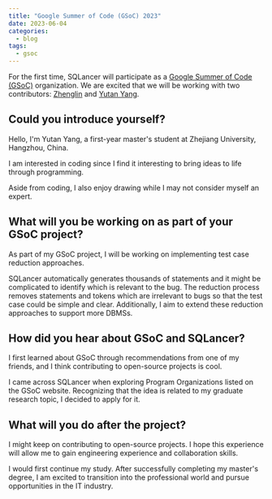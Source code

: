```yaml
---
title: "Google Summer of Code (GSoC) 2023"
date: 2023-06-04
categories:
  - blog
tags:
  - gsoc
---
```


For the first time, SQLancer will participate as a [Google Summer of Code (GSoC)](https://summerofcode.withgoogle.com/programs/2023/organizations/sqlancer) organization. We are excited that we will be working with two contributors: [Zhenglin](https://github.com/HT-Tomas) and [Yutan Yang](https://github.com/ColinYoungTaro).


## Could you introduce yourself?

Hello, I'm Yutan Yang, a first-year master's student at Zhejiang University, Hangzhou, China. 

I am interested in coding since I find it interesting to bring ideas to life through programming.

Aside from coding, I also enjoy drawing while I may not consider myself an expert.

## What will you be working on as part of your GSoC project?

As part of my GSoC project, I will be working on implementing test case reduction approaches.

 SQLancer automatically generates thousands of statements and it might be complicated to identify which is relevant to the bug. The reduction process removes statements and tokens which are irrelevant to bugs so that the test case could be simple and clear.  Additionally, I aim to extend these reduction approaches to support more DBMSs.

## How did you hear about GSoC and SQLancer?

I first learned about GSoC through recommendations from one of my friends, and I think contributing to open-source projects is cool.

I came across SQLancer when exploring Program Organizations listed on the GSoC website. Recognizing that the idea is related to my graduate research topic, I decided to apply for it.

## What will you do after the project?

I might keep on contributing to open-source projects. I hope this experience will allow me to gain engineering experience and collaboration skills.

I would first continue my study. After successfully completing my master's degree, I am excited to transition into the professional world and pursue opportunities in the IT industry.